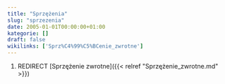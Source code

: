 ```yaml
---
title: "Sprzężenia"
slug: "sprzezenia"
date: 2005-01-01T00:00:00+01:00
kategorie: []
draft: false
wikilinks: ['Sprz%C4%99%C5%BCenie_zwrotne']
---
```

1.  REDIRECT [Sprzężenie zwrotne]({{< relref "Sprzężenie_zwrotne.md" >}})